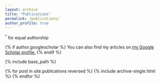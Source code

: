 ```yaml
---
layout: archive
title: "Publications"
permalink: /publications/
author_profile: true
---
```

<sup>*</sup> for equal authorship

{% if author.googlescholar %}
  You can also find my articles on <u><a href="{{author.googlescholar}}">my Google Scholar profile</a>.</u>
{% endif %}

{% include base_path %}

{% for post in site.publications reversed %}
  {% include archive-single.html %}
{% endfor %}



